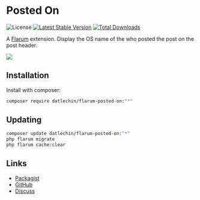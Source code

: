 # Posted On

![License](https://img.shields.io/badge/license-MIT-blue.svg) [![Latest Stable Version](https://img.shields.io/packagist/v/datlechin/flarum-posted-on.svg)](https://packagist.org/packages/datlechin/flarum-posted-on) [![Total Downloads](https://img.shields.io/packagist/dt/datlechin/flarum-posted-on.svg)](https://packagist.org/packages/datlechin/flarum-posted-on)

A [Flarum](http://flarum.org) extension. Display the OS name of the who posted the post on the post header.

![](https://i.imgur.com/erQjzYD.png)

## Installation

Install with composer:

```sh
composer require datlechin/flarum-posted-on:"*"
```

## Updating

```sh
composer update datlechin/flarum-posted-on:"*"
php flarum migrate
php flarum cache:clear
```

## Links

- [Packagist](https://packagist.org/packages/datlechin/flarum-posted-on)
- [GitHub](https://github.com/datlechin/flarum-posted-on)
- [Discuss](https://discuss.flarum.org/d/30067)
